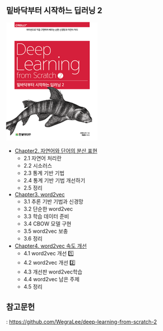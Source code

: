 ## 밑바닥부터 시작하느 딥러닝 2
![](./cover.png)
- [Chapter2. 자연어와 단어의 분산 표현](https://foul-beechnut-069.notion.site/Chapter2-2d43eafacb2a46738588c5f86482684f)
  - 2.1 자연어 처리란
  - 2.2 시소러스
  - 2.3 통계 기반 기법
  - 2.4 통계 기반 기법 개선하기
  - 2.5 정리
- [Chapter3. word2vec](https://foul-beechnut-069.notion.site/Chapter3-word2vec-b017e0a388d6400180351dc3d018bc7b)
  - 3.1 추론 기반 기법과 신경망
  - 3.2 단순한 word2vec
  - 3.3 학습 데이터 준비
  - 3.4 CBOW 모델 구현
  - 3.5 word2vec 보충
  - 3.6 정리
- [Chapter4. word2vec 속도 개선](https://foul-beechnut-069.notion.site/Chapter4-word2vec-4a5e598978384edf8c9312f64d9fac63)
  - 4.1 word2vec 개선 1️⃣
  - 4.2 word2vec 개선 2️⃣
  - 4.3 개선판 word2vec학습
  - 4.4 word2vec 남은 주제
  - 4.5 정리

## 참고문헌
: https://github.com/WegraLee/deep-learning-from-scratch-2
